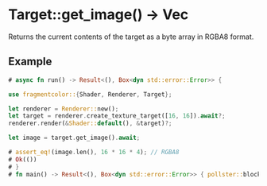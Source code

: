 # Target::get_image() -> Vec<u8>

Returns the current contents of the target as a byte array in RGBA8 format.

## Example

```rust
# async fn run() -> Result<(), Box<dyn std::error::Error>> {

use fragmentcolor::{Shader, Renderer, Target};

let renderer = Renderer::new();
let target = renderer.create_texture_target([16, 16]).await?;
renderer.render(&Shader::default(), &target)?;

let image = target.get_image().await;

# assert_eq!(image.len(), 16 * 16 * 4); // RGBA8
# Ok(())
# }
# fn main() -> Result<(), Box<dyn std::error::Error>> { pollster::block_on(run()) }
```
